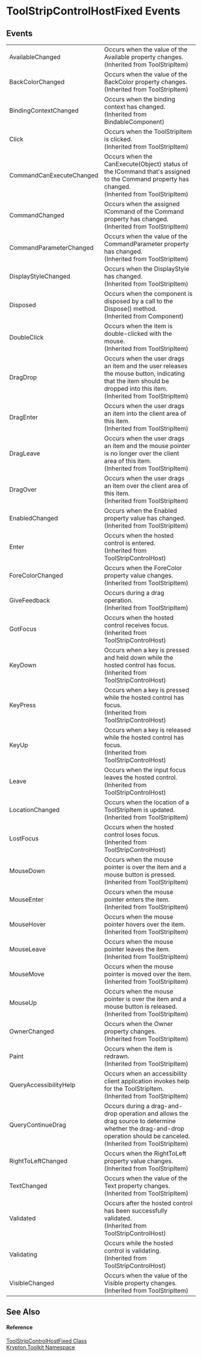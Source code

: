 # ToolStripControlHostFixed Events




## Events
<table>
<tr>
<td>AvailableChanged</td>
<td>Occurs when the value of the Available property changes.<br />(Inherited from ToolStripItem)</td></tr>
<tr>
<td>BackColorChanged</td>
<td>Occurs when the value of the BackColor property changes.<br />(Inherited from ToolStripItem)</td></tr>
<tr>
<td>BindingContextChanged</td>
<td>Occurs when the binding context has changed.<br />(Inherited from BindableComponent)</td></tr>
<tr>
<td>Click</td>
<td>Occurs when the ToolStripItem is clicked.<br />(Inherited from ToolStripItem)</td></tr>
<tr>
<td>CommandCanExecuteChanged</td>
<td>Occurs when the CanExecute(Object) status of the ICommand that's assigned to the Command property has changed.<br />(Inherited from ToolStripItem)</td></tr>
<tr>
<td>CommandChanged</td>
<td>Occurs when the assigned ICommand of the Command property has changed.<br />(Inherited from ToolStripItem)</td></tr>
<tr>
<td>CommandParameterChanged</td>
<td>Occurs when the value of the CommandParameter property has changed.<br />(Inherited from ToolStripItem)</td></tr>
<tr>
<td>DisplayStyleChanged</td>
<td>Occurs when the DisplayStyle has changed.<br />(Inherited from ToolStripItem)</td></tr>
<tr>
<td>Disposed</td>
<td>Occurs when the component is disposed by a call to the Dispose() method.<br />(Inherited from Component)</td></tr>
<tr>
<td>DoubleClick</td>
<td>Occurs when the item is double-clicked with the mouse.<br />(Inherited from ToolStripItem)</td></tr>
<tr>
<td>DragDrop</td>
<td>Occurs when the user drags an item and the user releases the mouse button, indicating that the item should be dropped into this item.<br />(Inherited from ToolStripItem)</td></tr>
<tr>
<td>DragEnter</td>
<td>Occurs when the user drags an item into the client area of this item.<br />(Inherited from ToolStripItem)</td></tr>
<tr>
<td>DragLeave</td>
<td>Occurs when the user drags an item and the mouse pointer is no longer over the client area of this item.<br />(Inherited from ToolStripItem)</td></tr>
<tr>
<td>DragOver</td>
<td>Occurs when the user drags an item over the client area of this item.<br />(Inherited from ToolStripItem)</td></tr>
<tr>
<td>EnabledChanged</td>
<td>Occurs when the Enabled property value has changed.<br />(Inherited from ToolStripItem)</td></tr>
<tr>
<td>Enter</td>
<td>Occurs when the hosted control is entered.<br />(Inherited from ToolStripControlHost)</td></tr>
<tr>
<td>ForeColorChanged</td>
<td>Occurs when the ForeColor property value changes.<br />(Inherited from ToolStripItem)</td></tr>
<tr>
<td>GiveFeedback</td>
<td>Occurs during a drag operation.<br />(Inherited from ToolStripItem)</td></tr>
<tr>
<td>GotFocus</td>
<td>Occurs when the hosted control receives focus.<br />(Inherited from ToolStripControlHost)</td></tr>
<tr>
<td>KeyDown</td>
<td>Occurs when a key is pressed and held down while the hosted control has focus.<br />(Inherited from ToolStripControlHost)</td></tr>
<tr>
<td>KeyPress</td>
<td>Occurs when a key is pressed while the hosted control has focus.<br />(Inherited from ToolStripControlHost)</td></tr>
<tr>
<td>KeyUp</td>
<td>Occurs when a key is released while the hosted control has focus.<br />(Inherited from ToolStripControlHost)</td></tr>
<tr>
<td>Leave</td>
<td>Occurs when the input focus leaves the hosted control.<br />(Inherited from ToolStripControlHost)</td></tr>
<tr>
<td>LocationChanged</td>
<td>Occurs when the location of a ToolStripItem is updated.<br />(Inherited from ToolStripItem)</td></tr>
<tr>
<td>LostFocus</td>
<td>Occurs when the hosted control loses focus.<br />(Inherited from ToolStripControlHost)</td></tr>
<tr>
<td>MouseDown</td>
<td>Occurs when the mouse pointer is over the item and a mouse button is pressed.<br />(Inherited from ToolStripItem)</td></tr>
<tr>
<td>MouseEnter</td>
<td>Occurs when the mouse pointer enters the item.<br />(Inherited from ToolStripItem)</td></tr>
<tr>
<td>MouseHover</td>
<td>Occurs when the mouse pointer hovers over the item.<br />(Inherited from ToolStripItem)</td></tr>
<tr>
<td>MouseLeave</td>
<td>Occurs when the mouse pointer leaves the item.<br />(Inherited from ToolStripItem)</td></tr>
<tr>
<td>MouseMove</td>
<td>Occurs when the mouse pointer is moved over the item.<br />(Inherited from ToolStripItem)</td></tr>
<tr>
<td>MouseUp</td>
<td>Occurs when the mouse pointer is over the item and a mouse button is released.<br />(Inherited from ToolStripItem)</td></tr>
<tr>
<td>OwnerChanged</td>
<td>Occurs when the Owner property changes.<br />(Inherited from ToolStripItem)</td></tr>
<tr>
<td>Paint</td>
<td>Occurs when the item is redrawn.<br />(Inherited from ToolStripItem)</td></tr>
<tr>
<td>QueryAccessibilityHelp</td>
<td>Occurs when an accessibility client application invokes help for the ToolStripItem.<br />(Inherited from ToolStripItem)</td></tr>
<tr>
<td>QueryContinueDrag</td>
<td>Occurs during a drag-and-drop operation and allows the drag source to determine whether the drag-and-drop operation should be canceled.<br />(Inherited from ToolStripItem)</td></tr>
<tr>
<td>RightToLeftChanged</td>
<td>Occurs when the RightToLeft property value changes.<br />(Inherited from ToolStripItem)</td></tr>
<tr>
<td>TextChanged</td>
<td>Occurs when the value of the Text property changes.<br />(Inherited from ToolStripItem)</td></tr>
<tr>
<td>Validated</td>
<td>Occurs after the hosted control has been successfully validated.<br />(Inherited from ToolStripControlHost)</td></tr>
<tr>
<td>Validating</td>
<td>Occurs while the hosted control is validating.<br />(Inherited from ToolStripControlHost)</td></tr>
<tr>
<td>VisibleChanged</td>
<td>Occurs when the value of the Visible property changes.<br />(Inherited from ToolStripItem)</td></tr>
</table>

## See Also


#### Reference
<a href="0cd23d56-bfb4-3a42-73b7-e771587d20bc.md">ToolStripControlHostFixed Class</a>  
<a href="79d2eac2-21f4-54ff-7552-b20c33c30600.md">Krypton.Toolkit Namespace</a>  

